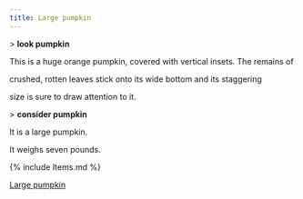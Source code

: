 ```yaml
---
title: Large pumpkin
---
```


\> **look pumpkin**

This is a huge orange pumpkin, covered with vertical insets. The remains
of

crushed, rotten leaves stick onto its wide bottom and its staggering

size is sure to draw attention to it.

\> **consider pumpkin**

It is a large pumpkin.

It weighs seven pounds.

{% include Items.md %}

[Large pumpkin](Category:_Consumables "wikilink")